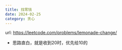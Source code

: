 ```yaml
---
title: 找零钱
date: 2024-02-25
category: 贪心
---
```


url: https://leetcode.com/problems/lemonade-change/



- 思路直白，就是收到20时，优先给10的